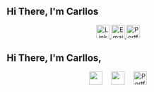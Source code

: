 ## Hi There, I'm Carllos

<p align="center">
  <a href="https://www.linkedin.com/in/carlloswattsnogueira" target="_blank">
    <img height="30px" src="https://img.shields.io/badge/LinkedIn-gray?style=for-the-badge&logo=linkedin&logoColor=white" alt="LinkedIn" />
  </a>
  <a href="mailto:carlloswattsnogueira@gmail.com" target="_blank">
    <img height="30px" src="https://img.shields.io/badge/Email-gray?style=for-the-badge&logo=gmail&logoColor=white" alt="Email" />
  </a>
  <a href="https://cwattsnogueira.github.io/" target="_blank">
    <img height="30px" src="https://img.shields.io/badge/Portfolio-gray?style=for-the-badge&logo=github&logoColor=white" alt="Portfolio" />
  </a>
</p>


## Hi There, I'm Carllos, 
<p align="center">
<a href="https://www.linkedin.com/in/carlloswattsnogueira" target="blank"><img height="30px" align="center" src="https://img.shields.io/badge/LinkedIn-gray?style=for-the-badge&logo=linkedin&logoColor=white" /></a> &nbsp;&nbsp;&nbsp;  <a href="mailto:carlloswattsnogueira@gmail.com" target="blank"><img height="30px" align="center" src="https://img.shields.io/badge/Email-gray?style=for-the-badge&logo=gmail&logoColor=white" /></a> &nbsp;&nbsp;&nbsp;  <a href="https://cwattsnogueira.github.io/" target="blank"><img height="30px" align="center" src="https://img.shields.io/badge/Portfolio-gray?style=for-the-badge&logo=github&logoColor=white" alt="Portfolio" /></a>
</p>

<!--## Most Used Languages-->
<!--<div align="center">-->
<!--   <img src="https://github-readme-stats.vercel.app/api/top-langs/?username=cwattsnogueira&theme=city_light&hide_border=true&include_all_commits=true&count_private=true&layout=compact" alt="Top Languages"> -->
 <!-- <img src="https://github-readme-stats.vercel.app/api/top-langs/?username=cwattsnogueira&theme=city_light&hide_border=true&include_all_commits=true&count_private=true&layout=compact&hide=Jupyter%20Notebook">-->
<!--</div>-->

